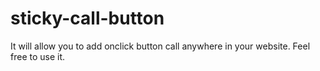 # sticky-call-button

It will allow you to add onclick button call anywhere in your website. Feel free to use it.
